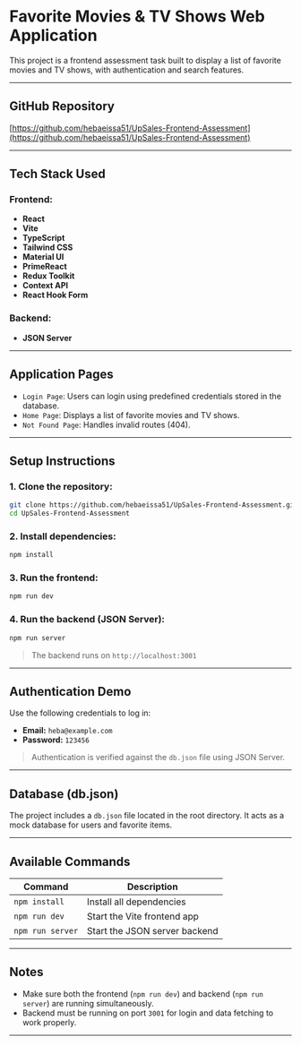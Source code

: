# Favorite Movies & TV Shows Web Application

This project is a frontend assessment task built to display a list of favorite movies and TV shows, with authentication and search features.

---

## GitHub Repository

[https://github.com/hebaeissa51/UpSales-Frontend-Assessment](https://github.com/hebaeissa51/UpSales-Frontend-Assessment)

---

## Tech Stack Used

### Frontend:
- **React**
- **Vite**
- **TypeScript**
- **Tailwind CSS**
- **Material UI**
- **PrimeReact**
- **Redux Toolkit**
- **Context API**
- **React Hook Form**

### Backend:
- **JSON Server**

---

## Application Pages

- `Login Page`: Users can login using predefined credentials stored in the database.
- `Home Page`: Displays a list of favorite movies and TV shows.
- `Not Found Page`: Handles invalid routes (404).

---

## Setup Instructions

### 1. Clone the repository:

```bash
git clone https://github.com/hebaeissa51/UpSales-Frontend-Assessment.git
cd UpSales-Frontend-Assessment
```

### 2. Install dependencies:

```bash
npm install
```

### 3. Run the frontend:

```bash
npm run dev
```

### 4. Run the backend (JSON Server):

```bash
npm run server
```

> The backend runs on `http://localhost:3001`

---

## Authentication Demo

Use the following credentials to log in:

- **Email:** `heba@example.com`  
- **Password:** `123456`

> Authentication is verified against the `db.json` file using JSON Server.

---

## Database (db.json)

The project includes a `db.json` file located in the root directory. It acts as a mock database for users and favorite items.

---

## Available Commands

| Command           | Description                  |
|-------------------|------------------------------|
| `npm install`     | Install all dependencies     |
| `npm run dev`     | Start the Vite frontend app  |
| `npm run server`  | Start the JSON server backend|

---

## Notes

- Make sure both the frontend (`npm run dev`) and backend (`npm run server`) are running simultaneously.
- Backend must be running on port `3001` for login and data fetching to work properly.

---